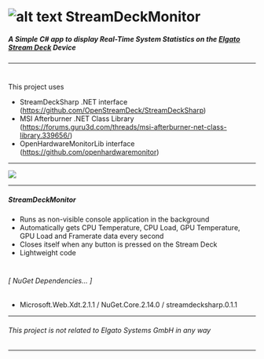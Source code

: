 #  ![alt text](https://i.imgur.com/qPAlSRq.png "StreamDeckMonitor") StreamDeckMonitor
  
##### A Simple C# app to display Real-Time System Statistics on the  [Elgato Stream Deck](https://www.elgato.com/en/gaming/stream-deck) Device
---
  

#

This project uses
* StreamDeckSharp .NET interface (https://github.com/OpenStreamDeck/StreamDeckSharp)  
* MSI Afterburner .NET Class Library (https://forums.guru3d.com/threads/msi-afterburner-net-class-library.339656/) 
* OpenHardwareMonitorLib interface (https://github.com/openhardwaremonitor)
---

 ![](https://i.imgur.com/Bxg8Lxz.png?1)
 
---

##### StreamDeckMonitor
- Runs as non-visible console application in the background
- Automatically gets CPU Temperature, CPU Load, GPU Temperature, GPU Load and Framerate data every second
- Closes itself when any button is pressed on the Stream Deck
- Lightweight code
#
###### [ NuGet Dependencies... ] 
+ Microsoft.Web.Xdt.2.1.1 / NuGet.Core.2.14.0  / streamdecksharp.0.1.1  

---
 
###### This project is not related to *Elgato Systems GmbH* in any way

---
 